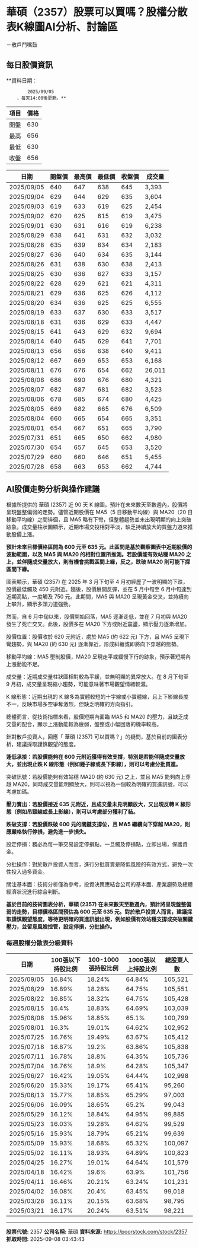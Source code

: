 # 華碩（2357）股票可以買嗎？股權分散表K線圖AI分析、討論區
－散戶鬥嘴鼓

## 每日股價資訊

**資料日期：
        
            2025/09/05
        ，每天14:00後更新。**

| 項目 | 價格 |
|------|------|
| 開盤 | 630 |
| 最高 | 656 |
| 最低 | 630 |
| 收盤 | 656 |

| 日期 | 開盤價 | 最高價 | 最低價 | 收盤價 | 成交量 |
|------|--------|--------|--------|--------|--------|
| 2025/09/05 | 640 | 647 | 638 | 645 | 3,393 |
| 2025/09/04 | 629 | 644 | 629 | 635 | 3,604 |
| 2025/09/03 | 619 | 633 | 619 | 625 | 2,454 |
| 2025/09/02 | 620 | 625 | 615 | 619 | 3,475 |
| 2025/09/01 | 630 | 631 | 616 | 619 | 6,238 |
| 2025/08/29 | 638 | 641 | 631 | 632 | 3,032 |
| 2025/08/28 | 635 | 639 | 634 | 634 | 2,183 |
| 2025/08/27 | 636 | 640 | 634 | 635 | 3,144 |
| 2025/08/26 | 631 | 638 | 630 | 638 | 2,413 |
| 2025/08/25 | 630 | 636 | 627 | 633 | 3,157 |
| 2025/08/22 | 628 | 629 | 621 | 621 | 4,311 |
| 2025/08/21 | 629 | 636 | 625 | 626 | 4,112 |
| 2025/08/20 | 634 | 636 | 625 | 625 | 6,555 |
| 2025/08/19 | 633 | 637 | 630 | 633 | 3,517 |
| 2025/08/18 | 631 | 636 | 629 | 633 | 4,447 |
| 2025/08/15 | 641 | 643 | 629 | 632 | 9,694 |
| 2025/08/14 | 640 | 645 | 629 | 641 | 7,701 |
| 2025/08/13 | 656 | 656 | 638 | 640 | 9,411 |
| 2025/08/12 | 667 | 669 | 653 | 653 | 6,168 |
| 2025/08/11 | 676 | 676 | 654 | 662 | 26,011 |
| 2025/08/08 | 686 | 690 | 676 | 680 | 4,321 |
| 2025/08/07 | 682 | 687 | 681 | 682 | 3,523 |
| 2025/08/06 | 678 | 685 | 674 | 680 | 4,425 |
| 2025/08/05 | 669 | 682 | 665 | 676 | 6,509 |
| 2025/08/04 | 660 | 665 | 654 | 665 | 3,351 |
| 2025/08/01 | 654 | 667 | 651 | 665 | 3,790 |
| 2025/07/31 | 651 | 665 | 650 | 662 | 4,980 |
| 2025/07/30 | 654 | 657 | 645 | 653 | 3,520 |
| 2025/07/29 | 660 | 660 | 646 | 651 | 5,455 |
| 2025/07/28 | 658 | 663 | 653 | 662 | 4,744 |

## AI股價走勢分析與操作建議

根據所提供的 華碩 (2357) 近 90 天 K 線圖，預計在未來數天至數週內，股價將呈現盤整偏弱的走勢。儘管近期股價在 MA5（5 日移動平均線）與 MA20（20 日移動平均線）之間徘徊，且 MA5 略有下彎，但整體趨勢並未出現明顯的向上突破跡象。成交量柱狀圖顯示，近期市場交投相對平淡，缺乏持續放大的買盤力道來推動股價上漲。

**預計未來目標價格區間為 600 元至 635 元。此區間是基於觀察圖表中近期股價的波動範圍，以及 MA5 與 MA20 的相對位置所推測。若股價能有效站穩 MA20 之上，並伴隨成交量放大，則有機會挑戰區間上緣，反之，跌破 MA20 則可能下探區間下緣。**

圖表顯示，華碩 (2357) 在 2025 年 3 月下旬至 4 月初經歷了一波明顯的下跌，股價最低觸及 450 元附近。隨後，股價展開反彈，並在 5 月中旬至 6 月中旬達到近期高點，一度觸及 750 元。此期間，MA5 與 MA20 呈現黃金交叉，並持續向上攀升，顯示多頭力道強勁。

然而，自 6 月中旬以來，股價開始回落，MA5 逐漸走低，並在 7 月初與 MA20 發生了死亡交叉。此後，股價多在 MA20 下方或附近震盪，顯示壓力逐漸增加。

股價位置：股價收於 620 元附近，處於 MA5 (約 622 元) 下方，且 MA5 呈現下彎趨勢，與 MA20 (約 630 元) 逐漸靠近，形成糾纏或即將向下穿越的態勢。

移動平均線：MA5 壓制股價，MA20 呈現走平或緩慢下行的跡象，預示著短期內上漲動能不足。

成交量：近期成交量柱狀圖相對較為平緩，並無明顯的異常放大。在 8 月下旬至 9 月初，成交量呈現縮小趨勢，可能意味著市場觀望情緒較濃。

K 線形態：近期出現的 K 線多為實體較短的十字線或小實體線，且上下影線長度不一，反映市場多空爭奪激烈，但缺乏明確的方向指引。

總體而言，從技術指標來看，股價短期內面臨 MA5 和 MA20 的壓力，且缺乏成交量的配合，顯示上漲動能較為疲弱，盤整或小幅回落的機率較高。

針對散戶投資人，回應「 華碩 (2357) 可以買嗎？」的疑問，基於目前的圖表分析，建議採取謹慎觀望的態度。

**逢低承接：若股價能夠在 600 元附近獲得有效支撐，特別是若能伴隨成交量放大，並出現止跌 K 線形態（例如錘子線或長下影線），則可以考慮分批買進。**

突破訊號：若股價能夠有效站穩 MA20 (約 630 元) 之上，並且 MA5 能夠向上穿越 MA20，同時成交量能明顯放大，則可以視為一個較為明確的買進訊號，可以考慮加碼。

**壓力賣出：若股價接近 635 元附近，且成交量未見明顯放大，又出現反轉 K 線形態（例如吊頸線或長上影線），則可以考慮部分獲利了結。**

**跌破支撐：若股價跌破 600 元的關鍵支撐位，且 MA5 繼續向下穿越 MA20，則應嚴格執行停損，避免進一步損失。**

設定停損：務必為每一筆交易設定停損點，一旦觸及停損點，立即出場，保護資金。

分批操作：對於散戶投資人而言，進行分批買賣是降低風險的有效方式，避免一次性投入過多資金。

關注基本面：技術分析僅為參考，投資決策應結合公司的基本面、產業趨勢及總體經濟狀況進行綜合判斷。

**基於目前的技術圖表分析，華碩 (2357) 在未來數天至數週內，預計將呈現盤整偏弱的走勢，目標價格區間預估為 600 元至 635 元。對於散戶投資人而言，建議採取謹慎觀望態度，等待更明確的買進訊號出現，例如股價有效站穩支撐或突破關鍵壓力，並留意風險控管，設定停損，分批操作。**

### 每週股權分散表分級資料

| 日期 | 100張以下持股比例 | 100-1000張持股比例 | 1000張以上持股比例 | 總股東人數 |
|------|-------------------|--------------------|--------------------|----------|
| 2025/09/05 | 16.84% | 18.24% | 64.84% | 105,521 |
| 2025/08/29 | 16.89% | 18.28% | 64.75% | 105,551 |
| 2025/08/22 | 16.85% | 18.32% | 64.75% | 105,428 |
| 2025/08/15 | 16.4% | 18.83% | 64.69% | 103,039 |
| 2025/08/08 | 15.96% | 18.85% | 65.1% | 100,799 |
| 2025/08/01 | 16.3% | 19.01% | 64.62% | 102,952 |
| 2025/07/25 | 16.76% | 19.49% | 63.67% | 105,412 |
| 2025/07/18 | 16.87% | 19.2% | 63.86% | 105,838 |
| 2025/07/11 | 16.78% | 18.8% | 64.35% | 105,736 |
| 2025/07/04 | 16.76% | 18.9% | 64.28% | 105,347 |
| 2025/06/27 | 16.42% | 19.05% | 64.44% | 102,998 |
| 2025/06/20 | 15.33% | 19.17% | 65.41% | 95,260 |
| 2025/06/13 | 15.77% | 18.85% | 65.29% | 97,003 |
| 2025/06/06 | 16.09% | 18.65% | 65.2% | 99,043 |
| 2025/05/29 | 16.12% | 18.84% | 64.95% | 99,885 |
| 2025/05/23 | 16.03% | 19.28% | 64.62% | 99,529 |
| 2025/05/16 | 15.93% | 18.79% | 65.21% | 99,639 |
| 2025/05/09 | 15.93% | 18.68% | 65.32% | 100,097 |
| 2025/05/02 | 16.11% | 18.93% | 64.89% | 100,823 |
| 2025/04/25 | 16.27% | 19.01% | 64.64% | 101,579 |
| 2025/04/18 | 16.42% | 19.6% | 63.9% | 101,756 |
| 2025/04/11 | 16.46% | 20.21% | 63.24% | 101,231 |
| 2025/04/02 | 16.08% | 20.4% | 63.45% | 99,018 |
| 2025/03/28 | 16.11% | 20.15% | 63.68% | 98,795 |
| 2025/03/21 | 16.17% | 20.24% | 63.51% | 98,221 |

---

**股票代號:** 2357
**公司名稱:** 華碩
**資料來源:** https://poorstock.com/stock/2357
**抓取時間:** 2025-09-08 03:43:43
